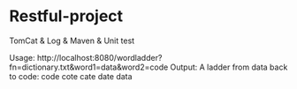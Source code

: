 # Restful-project
TomCat & Log & Maven & Unit test

Usage: http://localhost:8080/wordladder?fn=dictionary.txt&word1=data&word2=code
Output: A ladder from data back to code: code cote cate date data